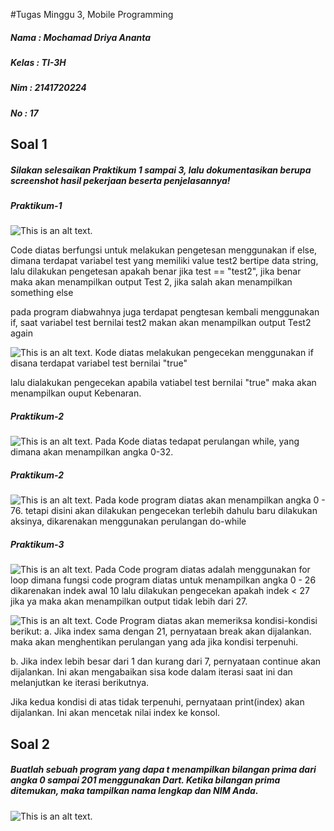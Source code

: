 #Tugas Minggu 3, Mobile Programming

##### Nama  : Mochamad Driya Ananta
##### Kelas : TI-3H
##### Nim   : 2141720224
##### No    : 17



## Soal 1
##### Silakan selesaikan Praktikum 1 sampai 3, lalu dokumentasikan berupa screenshot hasil pekerjaan beserta penjelasannya!

##### Praktikum-1
![This is an alt text.](./docs/p-1a.png)

Code diatas berfungsi untuk melakukan pengetesan menggunakan if else, dimana terdapat variabel test yang memiliki value test2 bertipe data string, lalu dilakukan pengetesan apakah benar jika test == "test2", jika benar maka akan menampilkan output Test 2, jika salah akan menampilkan something else

pada program diabwahnya juga terdapat pengtesan kembali menggunakan if, saat variabel test bernilai test2 makan akan menampilkan output Test2 again


![This is an alt text.](./docs/p-1b.png)
Kode diatas melakukan pengecekan menggunakan if 
disana terdapat variabel test bernilai "true"

lalu dialakukan pengecekan apabila vatiabel test bernilai "true" maka akan menampilkan ouput Kebenaran.

##### Praktikum-2
![This is an alt text.](./docs/p-2a.png)
Pada Kode diatas tedapat perulangan while, yang dimana akan menampilkan angka 0-32.

##### Praktikum-2
![This is an alt text.](./docs/p-2b.png)
Pada kode program diatas akan menampilkan angka 0 - 76. tetapi disini akan dilakukan pengecekan terlebih dahulu baru dilakukan aksinya, dikarenakan menggunakan perulangan do-while


##### Praktikum-3
![This is an alt text.](./docs/p-3a.png)
Pada Code program diatas adalah menggunakan for loop dimana fungsi code program diatas untuk menampilkan angka 0 - 26 dikarenakan indek awal 10 lalu dilakukan pengecekan apakah indek < 27 jika ya maka akan menampilkan output tidak lebih dari 27.

![This is an alt text.](./docs/p-3b.png)
Code Program diatas akan memeriksa kondisi-kondisi berikut:
a. Jika index sama dengan 21, pernyataan break akan dijalankan. maka akan menghentikan perulangan yang ada jika kondisi terpenuhi.

b. Jika index lebih besar dari 1 dan kurang dari 7, pernyataan continue akan dijalankan. Ini akan mengabaikan sisa kode dalam iterasi saat ini dan melanjutkan ke iterasi berikutnya.

Jika kedua kondisi di atas tidak terpenuhi, pernyataan print(index) akan dijalankan. Ini akan mencetak nilai index ke konsol.


## Soal 2
##### Buatlah sebuah program yang dapa  t menampilkan bilangan prima dari angka 0 sampai 201 menggunakan Dart. Ketika bilangan prima ditemukan, maka tampilkan nama lengkap dan NIM Anda.
![This is an alt text.](./docs/tugas.png)


